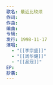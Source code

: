 ```yaml
---
歌名: 最近比较烦
作词: 
作曲: 
编曲: 
专辑: 
发行: 1998-11-17
演唱:
  - "[[李宗盛]]"
  - "[[周华健]]"
  - "[[品冠]]"
EP: 
抄袭:
---
```

